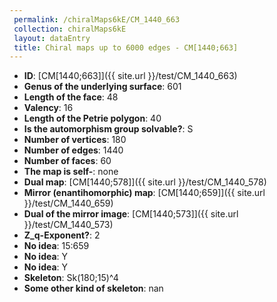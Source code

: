 ```yaml
--- 
 permalink: /chiralMaps6kE/CM_1440_663 
 collection: chiralMaps6kE
 layout: dataEntry
 title: Chiral maps up to 6000 edges - CM[1440;663]
---
```


- **ID**: [CM[1440;663]]({{ site.url }}/test/CM_1440_663)
- **Genus of the underlying surface**: 601
- **Length of the face**: 48
- **Valency**: 16
- **Length of the Petrie polygon**: 40
- **Is the automorphism group solvable?**: S
- **Number of vertices**: 180
- **Number of edges**: 1440
- **Number of faces**: 60
- **The map is self-**: none
- **Dual map**: [CM[1440;578]]({{ site.url }}/test/CM_1440_578)
- **Mirror (enantihomorphic) map**: [CM[1440;659]]({{ site.url }}/test/CM_1440_659)
- **Dual of the mirror image**: [CM[1440;573]]({{ site.url }}/test/CM_1440_573)
- **Z_q-Exponent?**: 2
- **No idea**:  15:659
- **No idea**: Y
- **No idea**: Y
- **Skeleton**: Sk(180;15)^4
- **Some other kind of skeleton**: nan
